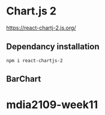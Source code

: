 # Chart.js 2
https://react-chartj-2.js.org/

## Dependancy installation
```
npm i react-chartjs-2
```

## BarChart
# mdia2109-week11
